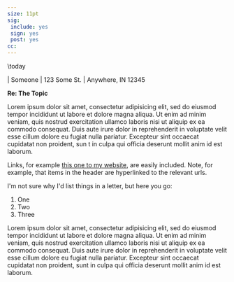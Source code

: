 ```yaml
---
size: 11pt
sig:
 include: yes
 sign: yes
 post: yes
cc:
---
```


\today

| Someone
| 123 Some St.
| Anywhere, IN 12345

**Re: The Topic**

Lorem ipsum dolor sit amet, consectetur adipisicing elit, sed do eiusmod
tempor incididunt ut labore et dolore magna aliqua. Ut enim ad minim veniam,
quis nostrud exercitation ullamco laboris nisi ut aliquip ex ea commodo
consequat. Duis aute irure dolor in reprehenderit in voluptate velit esse
cillum dolore eu fugiat nulla pariatur. Excepteur sint occaecat cupidatat non
proident, sun	t in culpa qui officia deserunt mollit anim id est laborum.

Links, for example [this one to my
website](http://www.jscarlton.net), are easily included. Note, for example,
that items in the header are hyperlinked to the relevant urls.

I'm not sure why I'd list things in a letter, but here you go:

1. One
2. Two
3. Three

Lorem ipsum dolor sit amet, consectetur adipisicing elit, sed do eiusmod
tempor incididunt ut labore et dolore magna aliqua. Ut enim ad minim veniam,
quis nostrud exercitation ullamco laboris nisi ut aliquip ex ea commodo
consequat. Duis aute irure dolor in reprehenderit in voluptate velit esse
cillum dolore eu fugiat nulla pariatur. Excepteur sint occaecat cupidatat non
proident, sunt in culpa qui officia deserunt mollit anim id est laborum.
